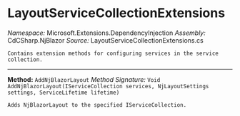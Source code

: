 # LayoutServiceCollectionExtensions

*Namespace:* Microsoft.Extensions.DependencyInjection
*Assembly:* CdCSharp.NjBlazor
*Source:* LayoutServiceCollectionExtensions.cs



    Contains extension methods for configuring services in the service collection.
    
---

**Method:** `AddNjBlazorLayout`
*Method Signature:* `Void AddNjBlazorLayout(IServiceCollection services, NjLayoutSettings settings, ServiceLifetime lifetime)`


    Adds NjBlazorLayout to the specified IServiceCollection.
    


